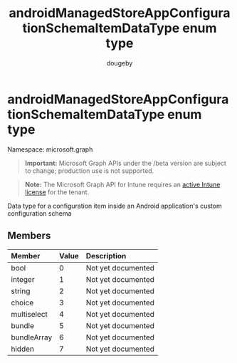 ﻿---
title: "androidManagedStoreAppConfigurationSchemaItemDataType enum type"
description: "Data type for a configuration item inside an Android application's custom configuration schema"
author: "dougeby"
localization_priority: Normal
ms.prod: "intune"
doc_type: enumPageType
---

# androidManagedStoreAppConfigurationSchemaItemDataType enum type

Namespace: microsoft.graph

> **Important:** Microsoft Graph APIs under the /beta version are subject to change; production use is not supported.

> **Note:** The Microsoft Graph API for Intune requires an [active Intune license](https://go.microsoft.com/fwlink/?linkid=839381) for the tenant.

Data type for a configuration item inside an Android application's custom configuration schema

## Members

| Member      | Value | Description        |
| :---------- | :---- | :----------------- |
| bool        | 0     | Not yet documented |
| integer     | 1     | Not yet documented |
| string      | 2     | Not yet documented |
| choice      | 3     | Not yet documented |
| multiselect | 4     | Not yet documented |
| bundle      | 5     | Not yet documented |
| bundleArray | 6     | Not yet documented |
| hidden      | 7     | Not yet documented |
